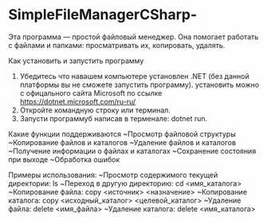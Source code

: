 # SimpleFileManagerCSharp-
Эта программа — простой файловый менеджер. Она помогает работать с файлами и папками: просматривать их, копировать, удалять.

Как установить и запустить программу
1. Убедитесь что навашем компьютере установлен  .NET (без данной платформы вы не сможете запустить программу). установить можно с офицального сайта Microsoft по ссылке https://dotnet.microsoft.com/ru-ru/
2. Откройте командную строку или терминал.
3. Запусти программуб написав в терменале: dotnet run.

Какие функции поддерживаются
~Просмотр файловой структуры
~Копирование файлов и каталогов
~Удаление файлов и каталогов
~Получение информации о файлах и каталогах
~Сохранение состояния при выходе
~Обработка ошибок

Примеры использования:
~Просмотр содержимого текущей директории:
  ls
~Переход в другую директорию:
  cd <имя_каталога>
~Копирование файла:
  copy <источник> <назначение>
~Копирование каталога:
  copy <исходный_каталог> <целевой_каталог>
~Удаление файла:
  delete <имя_файла>
~Удаление каталога:
  delete <имя_каталога>
